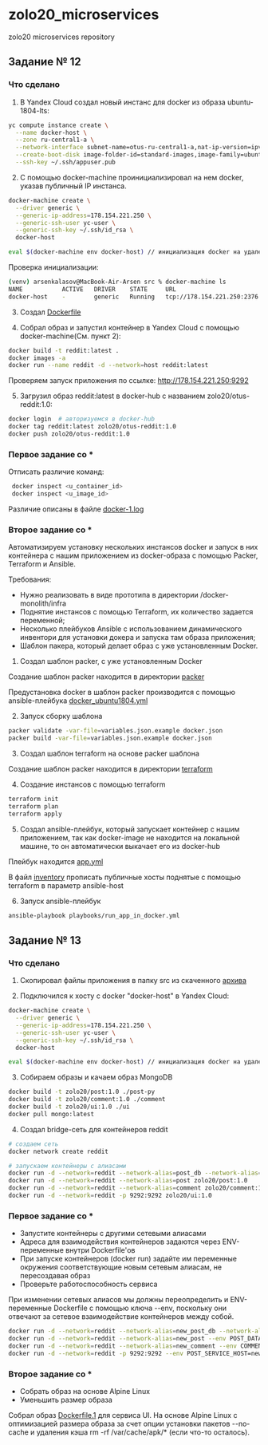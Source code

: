 # zolo20_microservices
zolo20 microservices repository

## Задание № 12

### Что сделано

1) В Yandex Cloud создал новый инстанс для docker из образа ubuntu-1804-lts:
```bash
yc compute instance create \
  --name docker-host \
  --zone ru-central1-a \
  --network-interface subnet-name=otus-ru-central1-a,nat-ip-version=ipv4 \
  --create-boot-disk image-folder-id=standard-images,image-family=ubuntu-1804-lts,size=15 \
  --ssh-key ~/.ssh/appuser.pub
```

2) С помощью docker-machine проинициализировал на нем docker, указав публичный IP инстанса.
```bash
docker-machine create \
  --driver generic \
  --generic-ip-address=178.154.221.250 \
  --generic-ssh-user yc-user \
  --generic-ssh-key ~/.ssh/id_rsa \
  docker-host

eval $(docker-machine env docker-host) // инициализация docker на удаленном хосте
```
Проверка инициализации:
```bash
(venv) arsenkalasov@MacBook-Air-Arsen src % docker-machine ls
NAME           ACTIVE   DRIVER    STATE     URL                          SWARM   DOCKER    ERRORS
docker-host    -        generic   Running   tcp://178.154.221.250:2376           v20.10.8
```

3) Создал [Dockerfile](docker-monolith/Dockerfile)

4) Собрал образ и запустил контейнер в Yandex Cloud с помощью docker-machine(См. пункт 2):
```bash
docker build -t reddit:latest .
docker images -a
docker run --name reddit -d --network=host reddit:latest
```
Проверяем запуск приложения по ссылке: http://178.154.221.250:9292

5) Загрузил образ reddit:latest в docker-hub с названием zolo20/otus-reddit:1.0:
```bash
docker login  # авторизуемся в docker-hub
docker tag reddit:latest zolo20/otus-reddit:1.0
docker push zolo20/otus-reddit:1.0
```

### Первое задание со *

Отписать различие команд:

```bash
 docker inspect <u_container_id>
 docker inspect <u_image_id>
```
Различие описаны в файле [docker-1.log](docker-monolith/docker-1.log)

### Второе задание со *

Автоматизируем установку нескольких инстансов docker и запуск в них контейнера с нашим приложением из docker-образа с помощью Packer, Terraform и Ansible.

Требования:

- Нужно реализовать в виде прототипа в директории /docker-monolith/infra
- Поднятие инстансов с помощью Terraform, их количество задается переменной;
- Несколько плейбуков Ansible с использованием динамического инвентори для установки докера и запуска там образа приложения;
- Шаблон пакера, который делает образ с уже установленным Docker.

1) Создал шаблон packer, с уже установленным Docker

Создание шаблон packer находится в директории [packer](docker-monolith/infra/packer)

Предустановка docker в шаблон packer производится с помощью ansible-плейбука [docker_ubuntu1804.yml](docker-monolith/infra/ansible/playbooks/docker_ubuntu1804.yml)

2) Запуск сборку шаблона

```bash
packer validate -var-file=variables.json.example docker.json
packer build -var-file=variables.json.example docker.json
```

3) Создал шаблон terraform на основе packer шаблона

Создание шаблон packer находится в директории [terraform](docker-monolith/infra/terraform)

4) Создание инстансов с помощью terraform

```bash
terraform init
terraform plan
terraform apply
```

5) Создал ansible-плейбук, который запускает контейнер с нашим приложением,
   так как docker-image не находится на локальной машине, то он автоматически выкачает его из docker-hub

Плейбук находится [app.yml](docker-monolith/infra/ansible/playbooks/app.yml)

В файл [inventory](docker-monolith/infra/ansible/inventory) прописать публичные хосты поднятые с помощью terraform в
параметр ansible-host

6) Запуск ansible-плейбук

```bash
ansible-playbook playbooks/run_app_in_docker.yml
```

## Задание № 13

### Что сделано

1) Скопировал файлы приложения в папку src из скаченного [архива](https://github.com/express42/reddit/archive/microservices.zip)

2) Подключился к хосту с docker "docker-host" в Yandex Cloud:

```bash
docker-machine create \
  --driver generic \
  --generic-ip-address=178.154.221.250 \
  --generic-ssh-user yc-user \
  --generic-ssh-key ~/.ssh/id_rsa \
  docker-host

eval $(docker-machine env docker-host) // инициализация docker на удаленном хосте
```
3) Собираем образы и качаем образ MongoDB

```bash
docker build -t zolo20/post:1.0 ./post-py
docker build -t zolo20/comment:1.0 ./comment
docker build -t zolo20/ui:1.0 ./ui
docker pull mongo:latest
```

4) Создал bridge-сеть для контейнеров reddit

```bash
# создаем сеть
docker network create reddit

# запускаем контейнеры с алиасами
docker run -d --network=reddit --network-alias=post_db --network-alias=comment_db mongo:latest
docker run -d --network=reddit --network-alias=post zolo20/post:1.0
docker run -d --network=reddit --network-alias=comment zolo20/comment:1.0
docker run -d --network=reddit -p 9292:9292 zolo20/ui:1.0
```
### Первое задание со *

- Запустите контейнеры с другими сетевыми алиасами
- Адреса для взаимодействия контейнеров задаются через ENV-переменные внутри Dockerfile'ов
- При запуске контейнеров (docker run) задайте им переменные окружения соответствующие новым сетевым алиасам, не пересоздавая образ
- Проверьте работоспособность сервиса

При изменении сетевых алиасов мы должны переопределить и ENV-переменные Dockerfile с помощью ключа --env,
поскольку они отвечают за сетевое взаимодействие контейнеров между собой.

```bash
docker run -d --network=reddit --network-alias=new_post_db --network-alias=new_comment_db mongo:latest
docker run -d --network=reddit --network-alias=new_post --env POST_DATABASE_HOST=new_post_db zolo20/post:1.0
docker run -d --network=reddit --network-alias=new_comment --env COMMENT_DATABASE_HOST=new_comment_db  zolo20/comment:1.0
docker run -d --network=reddit -p 9292:9292 --env POST_SERVICE_HOST=new_post --env COMMENT_SERVICE_HOST=new_comment zolo20/ui:1.0
```
### Второе задание со *

- Собрать образ на основе Alpine Linux
- Уменьшить размер образа

Собрал образ [Dockerfile.1](src/ui/Dockerfile.1) для сервиса UI. На основе Alpine Linux с оптимизацией размера образа
за счет опции установки пакетов --no-cache и удаления кэша rm -rf /var/cache/apk/* (если что-то осталось).
